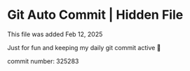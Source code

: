 # Git Auto Commit | Hidden File

This file was added Feb 12, 2025

Just for fun and keeping my daily git commit active 🤪

commit number: 325283
